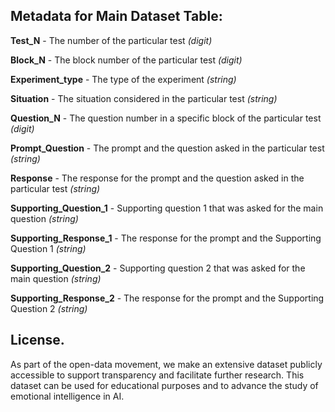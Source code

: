 ## **Metadata for Main Dataset Table:**

**Test_N** - The number of the particular test _(digit)_

**Block_N** - The block number of the particular test _(digit)_

**Experiment_type** - The type of the experiment _(string)_

**Situation** - The situation considered in the particular test _(string)_

**Question_N** - The question number in a specific block of the particular test _(digit)_

**Prompt_Question**	- The prompt and the question asked in the particular test _(string)_

**Response** - The response for the prompt and the question asked in the particular test _(string)_

**Supporting_Question_1** - Supporting question 1 that was asked for the main question _(string)_

**Supporting_Response_1** - The response for the prompt and the Supporting Question 1 _(string)_

**Supporting_Question_2** - Supporting question 2 that was asked for the main question _(string)_

**Supporting_Response_2** - The response for the prompt and the Supporting Question 2 _(string)_




## **License.**

As part of the open-data movement, we make an extensive dataset publicly accessible to support transparency and facilitate further research. This dataset can be used for educational purposes and to advance the study of emotional intelligence in AI.

